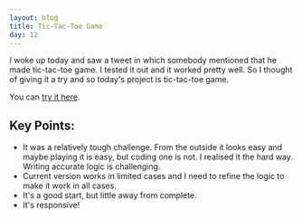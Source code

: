 ```yaml
---
layout: blog
title: Tic-Tac-Toe Game
day: 12
---
```


I woke up today and saw a tweet in which somebody mentioned that he made tic-tac-toe game. I tested it out and it worked pretty well. So I thought of giving it a try and so today's project is tic-tac-toe game.

You can [try it here](http://vikaslalwani.com/projects/tic-tac-toe/).

Key Points:
---
- It was a relatively tough challenge. From the outside it looks easy and maybe playing it is easy, but coding one is not. I realised it the hard way. Writing accurate logic is challenging.
- Current version works in limited cases and I need to refine the logic to make it work in all cases.
- It's a good start, but little away from complete.
- It's responsive!